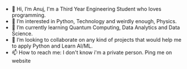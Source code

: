 - 👋 Hi, I’m Anuj, I'm a Third Year Engineering Student who loves programming. 
- 👀 I’m interested in Python, Technology and weirdly enough, Physics.
- 🌱 I’m currently learning Quantum Computing, Data Analytics and Data Science.
- 💞️ I’m looking to collaborate on any kind of projects that would help me to apply Python and Learn AI/ML.
- 📫 How to reach me: I don't know i'm a private person. Ping me on website

<!---
FortKnoxWasTaken/FortKnoxWasTaken is a ✨ special ✨ repository because its `README.md` (this file) appears on your GitHub profile.
You can click the Preview link to take a look at your changes.
--->
